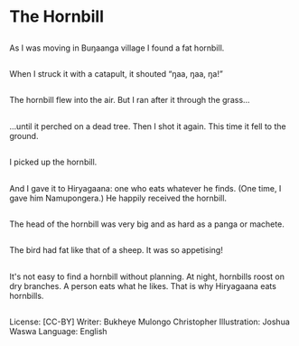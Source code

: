 # The Hornbill

##
As I was moving in
Buŋaanga village I
found a fat hornbill.

##
When I struck it with a
catapult, it shouted
“ŋaa, ŋaa, ŋa!”

##
The hornbill flew into
the air.
But I ran after it
through the grass…

##
…until it perched on a
dead tree.
Then I shot it again.
This time it fell to the
ground.

##
I picked up the hornbill.

##
And I gave it to
Hiryagaana: one who
eats whatever he finds.
(One time, I gave him
Namupongera.)
He happily received the
hornbill.

##
The head of the hornbill
was very big and as
hard as a panga or
machete.

##
The bird had fat like
that of a sheep.
It was so appetising!

##
It's not easy to find a
hornbill without
planning.
At night, hornbills roost
on dry branches.
A person eats what he
likes.
That is why Hiryagaana
eats hornbills.

##
License: [CC-BY]
Writer: Bukheye Mulongo Christopher
Illustration: Joshua Waswa
Language: English
